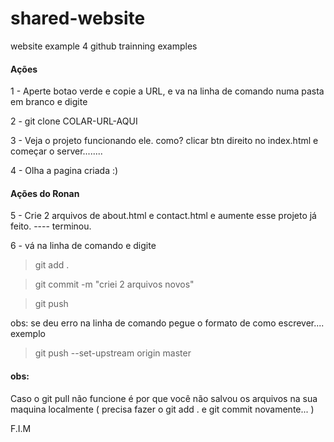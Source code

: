 # shared-website
website example 4 github trainning examples

#### Ações

1 - Aperte botao verde e copie a URL, e va na linha de comando numa pasta em branco e digite

2 - git clone COLAR-URL-AQUI

3 - Veja o projeto funcionando ele.  como?  clicar btn direito no index.html e começar o server........

4 - Olha a pagina criada  :)

#### Ações do Ronan

5  - Crie 2 arquivos de about.html  e contact.html e aumente esse projeto já feito.  ---- terminou.


6 - vá na linha de comando e digite

>  git add .


> git commit -m "criei 2 arquivos novos"


> git push 


obs:  se deu erro na linha de comando pegue o formato de como escrever.... exemplo 



> git push --set-upstream origin master



#### obs: 

Caso o git pull não funcione é por que você não salvou os arquivos na sua maquina localmente ( precisa fazer o git add . e git commit novamente... )


F.I.M







